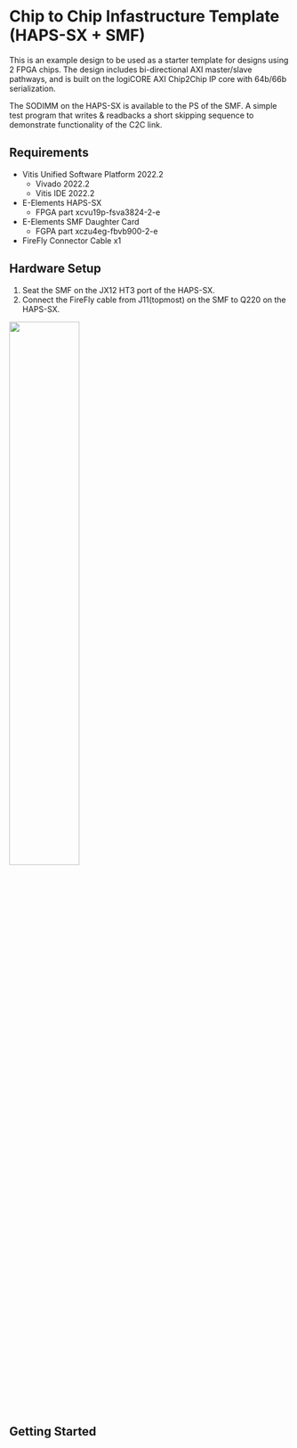 # Chip to Chip Infastructure Template (HAPS-SX + SMF)
This is an example design to be used as a starter template for designs using 2 FPGA chips.
The design includes bi-directional AXI master/slave pathways, and is built on the logiCORE AXI Chip2Chip IP core with 64b/66b serialization.

The SODIMM on the HAPS-SX is available to the PS of the SMF. A simple test program that writes & readbacks a short skipping sequence to demonstrate functionality of the C2C link.

## Requirements
* Vitis Unified Software Platform 2022.2
  - Vivado 2022.2
  - Vitis IDE 2022.2
* E-Elements HAPS-SX
  - FPGA part xcvu19p-fsva3824-2-e
* E-Elements SMF Daughter Card
  - FGPA part xczu4eg-fbvb900-2-e
* FireFly Connector Cable x1


## Hardware Setup
1. Seat the SMF on the JX12 HT3 port of the HAPS-SX.
2. Connect the FireFly cable from J11(topmost) on the SMF to Q220 on the HAPS-SX. 

<img src="https://github.com/eefae/sx_c2c_ddr/assets/126219401/dd18820f-6304-4fb9-a4da-667f72ed7ad5" width="50%" heigh="50%">


## Getting Started
